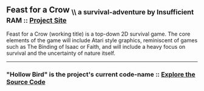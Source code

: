 ## Feast for a Crow <sub> \\\\ a survival-adventure by Insufficient RAM :: [Project Site](https://matrom01-v2.github.io/ProjectASCDWS_Site/)</sub>

Feast for a Crow (working title) is a top-down 2D survival game. The core elements of the game will include Atari style graphics, reminiscent of games such as The Binding of Isaac or Faith, and will include a heavy focus on survival and the uncertainty of nature itself.

---

### "Hollow Bird" is the project's current code-name :: [Explore the Source Code](./Hollow%20Bird)
